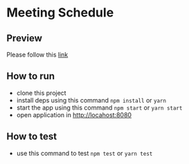 # Meeting Schedule

## Preview

Please follow this [link](http://rm-schapp.herokuapp.com)

## How to run

- clone this project
- install deps using this command `npm install` or `yarn`
- start the app using this command `npm start` or `yarn start`
- open application in [http://locahost:8080](http://localhost:8080)

## How to test

- use this command to test `npm test` or `yarn test`
